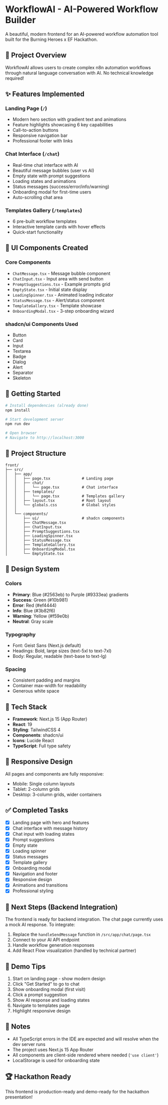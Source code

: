 # WorkflowAI - AI-Powered Workflow Builder

A beautiful, modern frontend for an AI-powered workflow automation tool built for the Burning Heroes x EF Hackathon.

## 🎯 Project Overview

WorkflowAI allows users to create complex n8n automation workflows through natural language conversation with AI. No technical knowledge required!

## ✨ Features Implemented

### Landing Page (`/`)
- Modern hero section with gradient text and animations
- Feature highlights showcasing 6 key capabilities
- Call-to-action buttons
- Responsive navigation bar
- Professional footer with links

### Chat Interface (`/chat`)
- Real-time chat interface with AI
- Beautiful message bubbles (user vs AI)
- Empty state with prompt suggestions
- Loading states and animations
- Status messages (success/error/info/warning)
- Onboarding modal for first-time users
- Auto-scrolling chat area

### Templates Gallery (`/templates`)
- 6 pre-built workflow templates
- Interactive template cards with hover effects
- Quick-start functionality

## 🎨 UI Components Created

### Core Components
- `ChatMessage.tsx` - Message bubble component
- `ChatInput.tsx` - Input area with send button
- `PromptSuggestions.tsx` - Example prompts grid
- `EmptyState.tsx` - Initial state display
- `LoadingSpinner.tsx` - Animated loading indicator
- `StatusMessage.tsx` - Alert/status component
- `TemplateGallery.tsx` - Template showcase
- `OnboardingModal.tsx` - 3-step onboarding wizard

### shadcn/ui Components Used
- Button
- Card
- Input
- Textarea
- Badge
- Dialog
- Alert
- Separator
- Skeleton

## 🚀 Getting Started

```bash
# Install dependencies (already done)
npm install

# Start development server
npm run dev

# Open browser
# Navigate to http://localhost:3000
```

## 📁 Project Structure

```
front/
├── src/
│   ├── app/
│   │   ├── page.tsx              # Landing page
│   │   ├── chat/
│   │   │   └── page.tsx          # Chat interface
│   │   ├── templates/
│   │   │   └── page.tsx          # Templates gallery
│   │   ├── layout.tsx            # Root layout
│   │   └── globals.css           # Global styles
│   │
│   └── components/
│       ├── ui/                   # shadcn components
│       ├── ChatMessage.tsx
│       ├── ChatInput.tsx
│       ├── PromptSuggestions.tsx
│       ├── LoadingSpinner.tsx
│       ├── StatusMessage.tsx
│       ├── TemplateGallery.tsx
│       ├── OnboardingModal.tsx
│       └── EmptyState.tsx
```

## 🎨 Design System

### Colors
- **Primary**: Blue (#2563eb) to Purple (#9333ea) gradients
- **Success**: Green (#10b981)
- **Error**: Red (#ef4444)
- **Info**: Blue (#3b82f6)
- **Warning**: Yellow (#f59e0b)
- **Neutral**: Gray scale

### Typography
- Font: Geist Sans (Next.js default)
- Headings: Bold, large sizes (text-5xl to text-7xl)
- Body: Regular, readable (text-base to text-lg)

### Spacing
- Consistent padding and margins
- Container max-width for readability
- Generous white space

## 🔧 Tech Stack

- **Framework**: Next.js 15 (App Router)
- **React**: 19
- **Styling**: TailwindCSS 4
- **Components**: shadcn/ui
- **Icons**: Lucide React
- **TypeScript**: Full type safety

## 📱 Responsive Design

All pages and components are fully responsive:
- Mobile: Single column layouts
- Tablet: 2-column grids
- Desktop: 3-column grids, wider containers

## ✅ Completed Tasks

- [x] Landing page with hero and features
- [x] Chat interface with message history
- [x] Chat input with loading states
- [x] Prompt suggestions
- [x] Empty state
- [x] Loading spinner
- [x] Status messages
- [x] Template gallery
- [x] Onboarding modal
- [x] Navigation and footer
- [x] Responsive design
- [x] Animations and transitions
- [x] Professional styling

## 🎯 Next Steps (Backend Integration)

The frontend is ready for backend integration. The chat page currently uses a mock AI response. To integrate:

1. Replace the `handleSendMessage` function in `/src/app/chat/page.tsx`
2. Connect to your AI API endpoint
3. Handle workflow generation responses
4. Add React Flow visualization (handled by technical partner)

## 🎤 Demo Tips

1. Start on landing page - show modern design
2. Click "Get Started" to go to chat
3. Show onboarding modal (first visit)
4. Click a prompt suggestion
5. Show AI response and loading states
6. Navigate to templates page
7. Highlight responsive design

## 📝 Notes

- All TypeScript errors in the IDE are expected and will resolve when the dev server runs
- The project uses Next.js 15 App Router
- All components are client-side rendered where needed (`'use client'`)
- LocalStorage is used for onboarding state

## 🏆 Hackathon Ready

This frontend is production-ready and demo-ready for the hackathon presentation!
